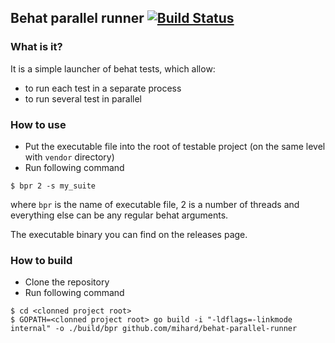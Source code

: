 ## Behat parallel runner [![Build Status](https://travis-ci.org/mihard/behat-parallel-runner.svg?branch=master)](https://travis-ci.org/mihard/behat-parallel-runner)

### What is it?

It is a simple launcher of behat tests, which allow:

 - to run each test in a separate process
 - to run several test in parallel

### How to use

- Put the executable file into the root of testable project (on the same level with `vendor` directory)
- Run following command

```
$ bpr 2 -s my_suite
```
where `bpr` is the name of executable file, 2 is a number of threads and everything else can be any regular behat arguments.

The executable binary you can find on the releases page.

### How to build 

- Clone the repository
- Run following command

```
$ cd <clonned project root>
$ GOPATH=<clonned project root> go build -i "-ldflags=-linkmode internal" -o ./build/bpr github.com/mihard/behat-parallel-runner
```